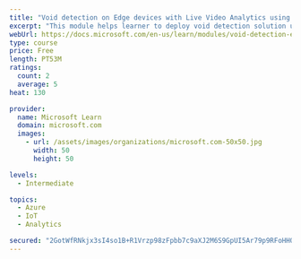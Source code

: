```yaml
---
title: "Void detection on Edge devices with Live Video Analytics using own images and video"
excerpt: "This module helps learner to deploy void detection solution using Live Video Analytics and Custom Vision"
webUrl: https://docs.microsoft.com/en-us/learn/modules/void-detection-edge-devices-live-video-analytics/
type: course
price: Free
length: PT53M
ratings:
  count: 2
  average: 5
heat: 130

provider:
  name: Microsoft Learn
  domain: microsoft.com
  images:
    - url: /assets/images/organizations/microsoft.com-50x50.jpg
      width: 50
      height: 50

levels:
  - Intermediate

topics:
  - Azure
  - IoT
  - Analytics

secured: "2GotWfRNkjx3sI4so1B+R1Vrzp98zFpbb7c9aXJ2M6S9GpUI5Ar79p9RFoHHOxlx5BY20Z/C2opIvrdXWhmanpEWTGQXiMHgqxIh5DfyVBLUqYfzj9ahStV5rc75VnPq8l0Re45989owoNHL6yNKnKiaKwybdDw73otyRTAyM5Wp2aet5DYkFt6K5cVsM/sNSKae3ZZscZCxRpQON2eXiE20wfQzWheJqtWfS2LlqtLuSKJ2sb/EZwPqvfNaAn2AtaEizBvkU8De8BvJsWg3oiK+HII91hARH5QakeZvFW0bk2W0ndHdI7B/LOzvkX35FJRr7gt2x4/QpRjNWNe7/9RAaFPIqOBLy/YTQc2LuIAOj7FyGg7Gj4aR8iccoBAhgLcdkTib8MkrtNv6Lx1wzlZI8ta4FB0tH/TcfLt53Z8=;xhQte/eFEXnNlFKiWSp9Ew=="
---
```


